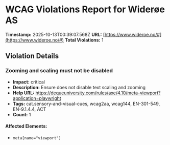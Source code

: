 # WCAG Violations Report for Widerøe AS

**Timestamp:** 2025-10-13T00:39:07.568Z
**URL:** [https://www.wideroe.no/#](https://www.wideroe.no/#)
**Total Violations:** 1

## Violation Details

### Zooming and scaling must not be disabled

- **Impact:** critical
- **Description:** Ensure <meta name="viewport"> does not disable text scaling and zooming
- **Help URL:** https://dequeuniversity.com/rules/axe/4.10/meta-viewport?application=playwright
- **Tags:** cat.sensory-and-visual-cues, wcag2aa, wcag144, EN-301-549, EN-9.1.4.4, ACT
- **Count:** 1

#### Affected Elements:

- `meta[name="viewport"]`
